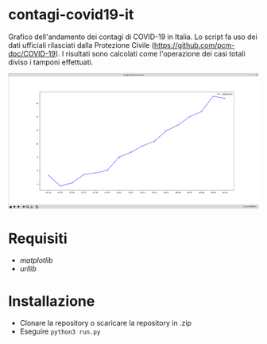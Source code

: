 # contagi-covid19-it
Grafico dell'andamento dei contagi di COVID-19 in Italia.
Lo script fa uso dei dati ufficiali rilasciati dalla Protezione Civile (https://github.com/pcm-dpc/COVID-19).
I risultati sono calcolati come l'operazione dei casi totali diviso i tamponi effettuati.

![Grafico](img.png)

# Requisiti
- *matplotlib*
- *urllib*

# Installazione
- Clonare la repository o scaricare la repository in .zip
- Eseguire `python3 run.py`
